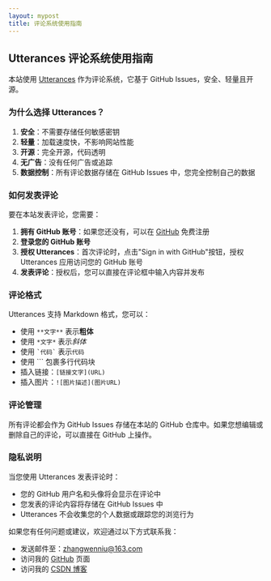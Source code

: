 ```yaml
---
layout: mypost
title: 评论系统使用指南
---
```


## Utterances 评论系统使用指南

本站使用 [Utterances](https://utteranc.es/) 作为评论系统，它基于 GitHub Issues，安全、轻量且开源。

### 为什么选择 Utterances？

1. **安全**：不需要存储任何敏感密钥
2. **轻量**：加载速度快，不影响网站性能
3. **开源**：完全开源，代码透明
4. **无广告**：没有任何广告或追踪
5. **数据控制**：所有评论数据存储在 GitHub Issues 中，您完全控制自己的数据

### 如何发表评论

要在本站发表评论，您需要：

1. **拥有 GitHub 账号**：如果您还没有，可以在 [GitHub](https://github.com/join) 免费注册
2. **登录您的 GitHub 账号**
3. **授权 Utterances**：首次评论时，点击"Sign in with GitHub"按钮，授权 Utterances 应用访问您的 GitHub 账号
4. **发表评论**：授权后，您可以直接在评论框中输入内容并发布

### 评论格式

Utterances 支持 Markdown 格式，您可以：

- 使用 `**文字**` 表示**粗体**
- 使用 `*文字*` 表示*斜体*
- 使用 `` `代码` `` 表示`代码`
- 使用 ``` 包裹多行代码块
- 插入链接：`[链接文字](URL)`
- 插入图片：`![图片描述](图片URL)`

### 评论管理

所有评论都会作为 GitHub Issues 存储在本站的 GitHub 仓库中。如果您想编辑或删除自己的评论，可以直接在 GitHub 上操作。

### 隐私说明

当您使用 Utterances 发表评论时：

- 您的 GitHub 用户名和头像将会显示在评论中
- 您发表的评论内容将存储在 GitHub Issues 中
- Utterances 不会收集您的个人数据或跟踪您的浏览行为

如果您有任何问题或建议，欢迎通过以下方式联系我：

- 发送邮件至：[zhangwenniu@163.com](mailto:zhangwenniu@163.com)
- 访问我的 [GitHub](https://github.com/zhangwenniu) 页面
- 访问我的 [CSDN 博客](https://blog.csdn.net/ProfSnail) 